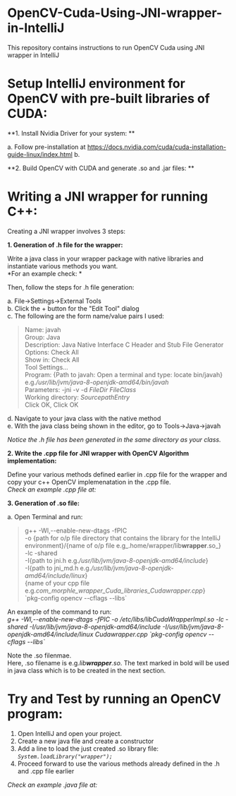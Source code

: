 # OpenCV-Cuda-Using-JNI-wrapper-in-IntelliJ  
This repository contains instructions to run OpenCV Cuda using JNI wrapper in IntelliJ  

# Setup IntelliJ environment for OpenCV with pre-built libraries of CUDA:  

**1. Install Nvidia Driver for your system:  **  

a. Follow pre-installation at https://docs.nvidia.com/cuda/cuda-installation-guide-linux/index.html
b. 

**2. Build OpenCV with CUDA and generate .so and .jar files:  **


# Writing a JNI wrapper for running C++:
Creating a JNI wrapper involves 3 steps:  

**1. Generation of .h file for the wrapper:**  

Write a java class in your wrapper package with native libraries and instantiate various methods you want.   
*For an example check: *  

Then, follow the steps for .h file generation:  

   a. File->Settings->External Tools  
   b. Click the + button for the "Edit Tool" dialog  
   c. The following are the form name/value pairs I used:  
> Name: javah  
> Group: Java  
> Description: Java Native Interface C Header and Stub File Generator  
> Options: Check All  
> Show in: Check All  
> Tool Settings...  
> Program: {Path to javah: Open a terminal and type: locate bin/javah} e.g._/usr/lib/jvm/java-8-openjdk-amd64/bin/javah_  
> Parameters: -jni -v -d $FileDir$ $FileClass$            
> Working directory: $SourcepathEntry$  
> Click OK, Click OK 
 
   d. Navigate to your java class with the native method    
   e. With the java class being shown in the editor, go to Tools->Java->javah  

*Notice the .h file has been generated in the same directory as your class.*  

**2. Write the .cpp file for JNI wrapper with OpenCV Algorithm implementation:**  

Define your various methods defined earlier in .cpp file for the wrapper and copy your c++ OpenCV implemenatation in the .cpp file.  
_Check an example .cpp file at:_  

**3. Generation of .so file:**  

   a. Open Terminal and run:  

> g++ -Wl,--enable-new-dtags -fPIC   
> -o {path for o/p file directory that contains the library for the IntelliJ environment}/{name of o/p file e.g_.home/wrapper/lib**wrapper**.so_}   
> -lc -shared   
> -I{path to jni.h e.g._/usr/lib/jvm/java-8-openjdk-amd64/include_}   
> -I{path to jni_md.h e.g._/usr/lib/jvm/java-8-openjdk-amd64/include/linux_}   
> {name of your cpp file e.g._com_morphle_wrapper_Cuda_libraries_Cudawrapper.cpp_}   
> \`pkg-config opencv --cflags --libs\`   

An example of the command to run:  
_g++ -Wl,--enable-new-dtags -fPIC -o /etc/libs/libCudaWrapperImpl.so -lc -shared -I/usr/lib/jvm/java-8-openjdk-amd64/include -I/usr/lib/jvm/java-8-openjdk-amd64/include/linux Cudawrapper.cpp \`pkg-config opencv --cflags --libs\`_  

Note the .so filenmae.    
Here, .so filename is e.g._lib**wrapper**.so_. The text marked in bold will be used in java class which is to be created in the next section.

# Try and Test by running an OpenCV program:    

1. Open IntelliJ and open your project.   
2. Create a new java file and create a constructor    
3. Add a line to load the just created .so library file: _`System.loadLibrary("wrapper");`_   
4. Proceed forward to use the various methods already defined in the .h and .cpp file earlier  

_Check an example .java file at:_  
